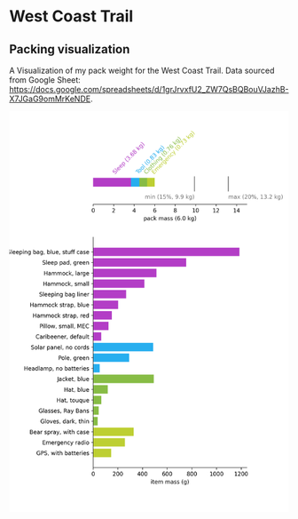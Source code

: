 # West Coast Trail
## Packing visualization
A Visualization of my pack weight for the West Coast Trail.
Data sourced from Google Sheet: https://docs.google.com/spreadsheets/d/1grJrvxfU2_ZW7QsBQBouVJazhB-X7JGaG9omMrKeNDE.

![](pack_weight.png)
